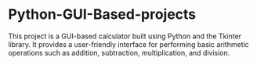 # Python-GUI-Based-projects
This project is a GUI-based calculator built using Python and the Tkinter library. It provides a user-friendly interface for performing basic arithmetic operations such as addition, subtraction, multiplication, and division.
